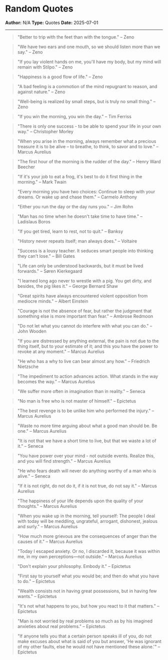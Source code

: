 
# Random Quotes

**Author:** N/A
**Type:** Quotes
**Date:** 2025-07-01

---

> "Better to trip with the feet than with the tongue." – Zeno

> "We have two ears and one mouth, so we should listen more than we say." – Zeno

> "If you lay violent hands on me, you'll have my body, but my mind will remain with Stilpo." – Zeno

> "Happiness is a good flow of life." – Zeno

> "A bad feeling is a commotion of the mind repugnant to reason, and against nature." – Zeno

> "Well-being is realized by small steps, but is truly no small thing." – Zeno

> "If you win the morning, you win the day." – Tim Ferriss

> "There is only one success - to be able to spend your life in your own way." – Christopher Morley

> "When you arise in the morning, always remember what a precious treasure it is to be alive – to breathe, to think, to savor and to love." – Marcus Aurelius

> "The first hour of the morning is the rudder of the day." – Henry Ward Beecher

> "If it's your job to eat a frog, it's best to do it first thing in the morning." – Mark Twain

> "Every morning you have two choices: Continue to sleep with your dreams. Or wake up and chase them." – Carmelo Anthony

> "Either you run the day or the day runs you." – Jim Rohn

> "Man has no time when he doesn't take time to have time." – Ladislaus Boros

> "If you get tired, learn to rest, not to quit." – Banksy

> "History never repeats itself; man always does." – Voltaire

> "Success is a lousy teacher. It seduces smart people into thinking they can't lose." – Bill Gates

> "Life can only be understood backwards, but it must be lived forwards." – Søren Kierkegaard

> "I learned long ago never to wrestle with a pig. You get dirty, and besides, the pig likes it." – George Bernard Shaw

> "Great spirits have always encountered violent opposition from mediocre minds." – Albert Einstein

> "Courage is not the absence of fear, but rather the judgment that something else is more important than fear." – Ambrose Redmoon

> "Do not let what you cannot do interfere with what you can do." – John Wooden

> "If you are distressed by anything external, the pain is not due to the thing itself, but to your estimate of it; and this you have the power to revoke at any moment." – Marcus Aurelius

> "He who has a why to live can bear almost any how." – Friedrich Nietzsche

> "The impediment to action advances action. What stands in the way becomes the way." – Marcus Aurelius

> "We suffer more often in imagination than in reality." – Seneca

> "No man is free who is not master of himself." – Epictetus

> "The best revenge is to be unlike him who performed the injury." – Marcus Aurelius

> "Waste no more time arguing about what a good man should be. Be one." – Marcus Aurelius

> "It is not that we have a short time to live, but that we waste a lot of it." – Seneca

> "You have power over your mind - not outside events. Realize this, and you will find strength." – Marcus Aurelius

> "He who fears death will never do anything worthy of a man who is alive." – Seneca

> "If it is not right, do not do it, if it is not true, do not say it." – Marcus Aurelius

> "The happiness of your life depends upon the quality of your thoughts." – Marcus Aurelius

> "When you wake up in the morning, tell yourself: The people I deal with today will be meddling, ungrateful, arrogant, dishonest, jealous and surly." – Marcus Aurelius

> "How much more grievous are the consequences of anger than the causes of it." – Marcus Aurelius

> "Today I escaped anxiety. Or no, I discarded it, because it was within me, in my own perceptions—not outside." – Marcus Aurelius

> "Don't explain your philosophy. Embody it." – Epictetus

> "First say to yourself what you would be; and then do what you have to do." – Epictetus

> "Wealth consists not in having great possessions, but in having few wants." – Epictetus

> "It's not what happens to you, but how you react to it that matters." – Epictetus

> "Man is not worried by real problems so much as by his imagined anxieties about real problems." – Epictetus

> "If anyone tells you that a certain person speaks ill of you, do not make excuses about what is said of you but answer, 'He was ignorant of my other faults, else he would not have mentioned these alone.'" – Epictetus
